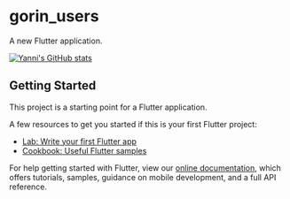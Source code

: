 # gorin_users

A new Flutter application.

[![Yanni's GitHub stats](https://github-readme-stats.vercel.app/api?username=YanniTheDeveloper)](https://github.com/YanniTheDeveloper/github-readme-stats)


## Getting Started

This project is a starting point for a Flutter application.

A few resources to get you started if this is your first Flutter project:

- [Lab: Write your first Flutter app](https://flutter.dev/docs/get-started/codelab)
- [Cookbook: Useful Flutter samples](https://flutter.dev/docs/cookbook)

For help getting started with Flutter, view our
[online documentation](https://flutter.dev/docs), which offers tutorials,
samples, guidance on mobile development, and a full API reference.
